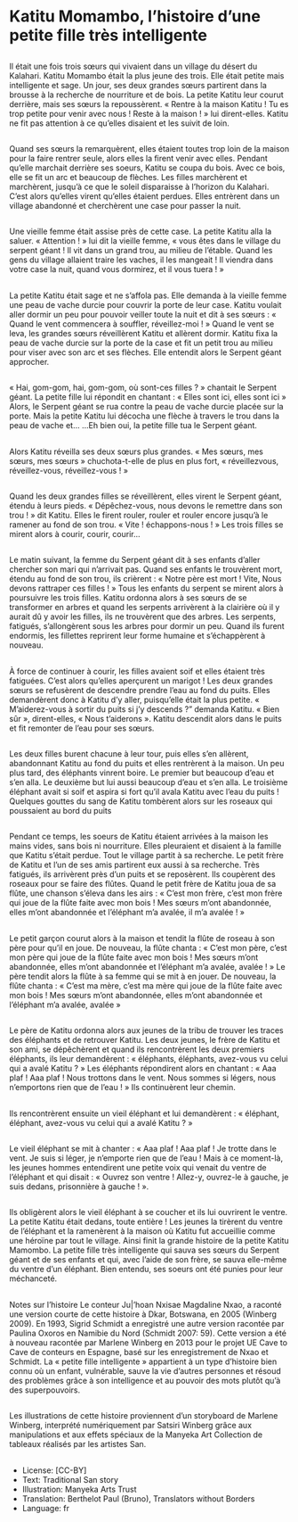 # Katitu Momambo, l’histoire d’une petite fille très intelligente

##
Il était une fois trois sœurs qui vivaient dans un
village du désert du Kalahari. Katitu Momambo était
la plus jeune des trois. Elle était petite mais
intelligente et sage.
Un jour, ses deux grandes sœurs partirent dans la
brousse à la recherche de nourriture et de bois. La
petite Katitu leur courut derrière, mais ses sœurs la
repoussèrent. « Rentre à la maison Katitu ! Tu es trop
petite pour venir avec nous ! Reste à la maison ! » lui
dirent-elles.
Katitu ne fit pas attention à ce qu’elles disaient et les
suivit de loin.

##
Quand ses sœurs la remarquèrent, elles étaient
toutes trop loin de la maison pour la faire rentrer
seule, alors elles la firent venir avec elles.
Pendant qu’elle marchait derrière ses soeurs, Katitu
se coupa du bois. Avec ce bois, elle se fit un arc et
beaucoup de flèches.
Les filles marchèrent et marchèrent, jusqu’à ce que
le soleil disparaisse à l’horizon du Kalahari.
C’est alors qu’elles virent qu’elles étaient perdues.
Elles entrèrent dans un village abandonné et
cherchèrent une case pour passer la nuit.

##
Une vieille femme était assise près
de cette case.
La petite Katitu alla la saluer.
« Attention ! » lui dit la vieille
femme, « vous êtes dans le village
du serpent géant ! Il vit dans un
grand trou, au milieu de l’étable.
Quand les gens du village allaient
traire les vaches, il les mangeait ! Il
viendra dans votre case la nuit,
quand vous dormirez, et il vous
tuera ! »

##
La petite Katitu était sage et ne s’affola pas. Elle demanda à la
vieille femme une peau de vache durcie pour couvrir la porte de
leur case. Katitu voulait aller dormir un peu pour pouvoir veiller
toute la nuit et dit à ses sœurs : « Quand le vent commencera à
souffler, réveillez-moi ! »
Quand le vent se leva, les grandes sœurs réveillèrent Katitu et
allèrent dormir. Katitu fixa la peau de vache durcie sur la porte de
la case et fit un petit trou au milieu pour viser avec son arc et ses
flèches.
Elle entendit alors le Serpent géant approcher.

##
« Hai, gom-gom, hai, gom-gom, où
sont-ces filles ? » chantait le
Serpent géant.
La petite fille lui répondit en
chantant : « Elles sont ici, elles sont
ici »
Alors, le Serpent géant se rua
contre la peau de vache durcie
placée sur la porte. Mais la petite
Katitu lui décocha une flèche à
travers le trou dans la peau de
vache et…
…Eh bien oui, la petite fille tua le
Serpent géant.

##
Alors Katitu réveilla ses deux sœurs
plus grandes. « Mes sœurs, mes
sœurs, mes sœurs » chuchota-t-elle
de plus en plus fort, « réveillezvous, réveillez-vous, réveillez-vous !
»

##
Quand les deux grandes filles se
réveillèrent, elles virent le Serpent
géant, étendu à leurs pieds.
« Dépêchez-vous, nous devons le
remettre dans son trou ! » dit
Katitu.
Elles le firent rouler, rouler et rouler
encore jusqu’à le ramener au fond
de son trou.
« Vite ! échappons-nous ! » Les trois
filles se mirent alors à courir, courir,
courir...

##
Le matin suivant, la femme du Serpent géant dit à ses enfants
d’aller chercher son mari qui n’arrivait pas. Quand ses enfants le
trouvèrent mort, étendu au fond de son trou, ils crièrent : « Notre
père est mort ! Vite, Nous devons rattraper ces filles ! »
Tous les enfants du serpent se mirent alors à poursuivre les trois
filles.
Katitu ordonna alors à ses sœurs de se transformer en arbres et
quand les serpents arrivèrent à la clairière où il y aurait dû y avoir
les filles, ils ne trouvèrent que des arbres. Les serpents, fatigués,
s’allongèrent sous les arbres pour dormir un peu. Quand ils furent
endormis, les fillettes reprirent leur forme humaine et
s’échappèrent à nouveau.

##
À force de continuer à courir, les filles avaient soif et
elles étaient très fatiguées. C’est alors qu’elles
aperçurent un marigot ! Les deux grandes sœurs se
refusèrent de descendre prendre l’eau au fond du
puits. Elles demandèrent donc à Katitu d’y aller,
puisqu’elle était la plus petite.
« M’aiderez-vous à sortir du puits si j’y descends ?”
demanda Katitu.
« Bien sûr », dirent-elles, « Nous t’aiderons ».
Katitu descendit alors dans le puits et fit remonter de
l’eau pour ses sœurs.

##
Les deux filles burent chacune à leur tour, puis elles
s’en allèrent, abandonnant Katitu au fond du puits et
elles rentrèrent à la maison.
Un peu plus tard, des éléphants vinrent boire. Le
premier but beaucoup d’eau et s’en alla. Le
deuxième but lui aussi beaucoup d’eau et s’en alla.
Le troisième éléphant avait si soif et aspira si fort
qu’il avala Katitu avec l’eau du puits !
Quelques gouttes du sang de Katitu tombèrent alors
sur les roseaux qui poussaient au bord du puits

##
Pendant ce temps, les soeurs de Katitu étaient arrivées à la
maison les mains vides, sans bois ni nourriture. Elles pleuraient et
disaient à la famille que Katitu s’était perdue. Tout le village partit
à sa recherche.
Le petit frère de Katitu et l’un de ses amis partirent eux aussi à sa
recherche. Très fatigués, ils arrivèrent près d’un puits et se
reposèrent. Ils coupèrent des roseaux pour se faire des flûtes.
Quand le petit frère de Katitu joua de sa flûte, une chanson s’éleva
dans les airs : « C’est mon frère, c’est mon frère qui joue de la
flûte faite avec mon bois !
Mes sœurs m’ont abandonnée, elles m’ont abandonnée et
l’éléphant m’a avalée, il m’a avalée ! »

##
Le petit garçon courut alors à la maison et tendit la flûte de roseau
à son père pour qu’il en joue. De nouveau, la flûte chanta :
« C’est mon père, c’est mon père qui joue de la flûte faite avec
mon bois !
Mes sœurs m’ont abandonnée, elles m’ont abandonnée et
l’éléphant m’a avalée, avalée ! »
Le père tendit alors la flûte à sa femme qui se mit à en jouer. De
nouveau, la flûte chanta :
« C’est ma mère, c’est ma mère qui joue de la flûte faite avec mon
bois !
Mes sœurs m’ont abandonnée, elles m’ont abandonnée et
l’éléphant m’a avalée, avalée »

##
Le père de Katitu ordonna alors aux jeunes de la
tribu de trouver les traces des éléphants et de
retrouver Katitu.
Les deux jeunes, le frère de Katitu et son ami, se
dépêchèrent et quand ils rencontrèrent les deux
premiers éléphants, ils leur demandèrent : «
éléphants, éléphants, avez-vous vu celui qui a avalé
Katitu ? »
Les éléphants répondirent alors en chantant :
« Aaa plaf ! Aaa plaf ! Nous trottons dans le vent.
Nous sommes si légers, nous n’emportons rien que
de l’eau ! »
Ils continuèrent leur chemin.

##
Ils rencontrèrent ensuite un vieil
éléphant et lui demandèrent : «
éléphant, éléphant, avez-vous vu
celui qui a avalé Katitu ? »

##
Le vieil éléphant se mit à chanter :
« Aaa plaf ! Aaa plaf ! Je trotte dans
le vent. Je suis si léger, je
n’emporte rien que de l’eau !
Mais à ce moment-là, les jeunes
hommes entendirent une petite
voix qui venait du ventre de
l’éléphant et qui disait :
« Ouvrez son ventre ! Allez-y,
ouvrez-le à gauche, je suis dedans,
prisonnière à gauche ! ».

##
Ils obligèrent alors le vieil éléphant à se coucher et ils lui ouvrirent
le ventre. La petite Katitu était dedans, toute entière ! Les jeunes
la tirèrent du ventre de l’éléphant et la ramenèrent à la maison où
Katitu fut accueillie comme une héroïne par tout le village.
Ainsi finit la grande histoire de la petite Katitu Mamombo. La petite
fille très intelligente qui sauva ses sœurs du Serpent géant et de
ses enfants et qui, avec l’aide de son frère, se sauva elle-même du
ventre d’un éléphant.
Bien entendu, ses soeurs ont été punies pour leur méchanceté.

##
Notes sur l’histoire
Le conteur Ju|’hoan Nxisae Magdaline Nxao, a raconté une version
courte de cette histoire à Dkar, Botswana, en 2005 (Winberg
2009). En 1993, Sigrid Schmidt a enregistré une autre version
racontée par Paulina Oxoros en Namibie du Nord (Schmidt 2007:
59). Cette version a été à nouveau racontée par Marlene Winberg
en 2013 pour le projet UE Cave to Cave de conteurs en Espagne,
basé sur les enregistrement de Nxao et Schmidt. La « petite fille
intelligente » appartient à un type d’histoire bien connu où un
enfant, vulnérable, sauve la vie d’autres personnes et résoud des
problèmes grâce à son intelligence et au pouvoir des mots plutôt
qu’à des superpouvoirs.

##
Les illustrations de cette histoire proviennent d’un storyboard de
Marlene Winberg, interprété numériquement par Satsiri Winberg
grâce aux manipulations et aux effets spéciaux de la Manyeka Art
Collection de tableaux réalisés par les artistes San.

##
* License: [CC-BY]
* Text: Traditional San story
* Illustration: Manyeka Arts Trust
* Translation: Berthelot Paul (Bruno), Translators without Borders
* Language: fr
